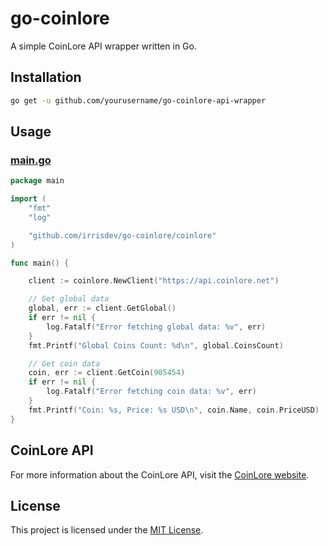# go-coinlore

A simple CoinLore API wrapper written in Go. 

## Installation

```sh
go get -u github.com/yourusername/go-coinlore-api-wrapper
```

## Usage

### [main.go](main.go)
```go
package main

import (
	"fmt"
	"log"

	"github.com/irrisdev/go-coinlore/coinlore"
)

func main() {

	client := coinlore.NewClient("https://api.coinlore.net")

	// Get global data
	global, err := client.GetGlobal()
	if err != nil {
		log.Fatalf("Error fetching global data: %v", err)
	}
	fmt.Printf("Global Coins Count: %d\n", global.CoinsCount)

	// Get coin data
	coin, err := client.GetCoin(905454)
	if err != nil {
		log.Fatalf("Error fetching coin data: %v", err)
	}
	fmt.Printf("Coin: %s, Price: %s USD\n", coin.Name, coin.PriceUSD)
}
```

## CoinLore API
For more information about the CoinLore API, visit the [CoinLore website](https://www.coinlore.com/cryptocurrency-data-api).

## License
This project is licensed under the [MIT License](LICENSE).